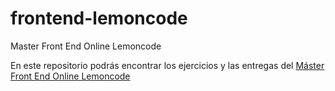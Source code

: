 # frontend-lemoncode
Master Front End Online Lemoncode

En este repositorio podrás encontrar los ejercicios y las entregas del [Máster Front End Online Lemoncode](http://lemoncode.net/master-frontend)